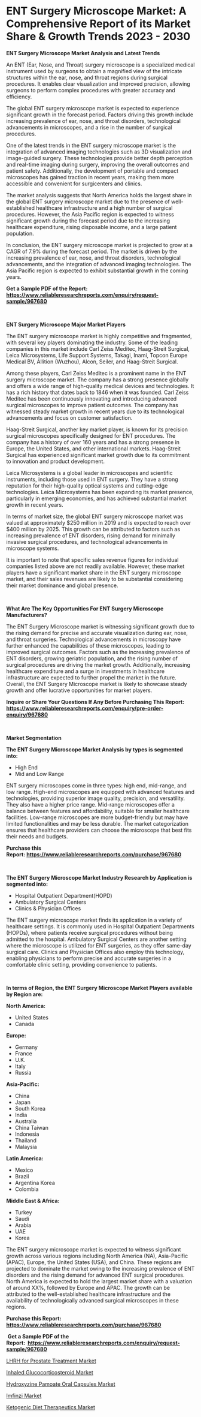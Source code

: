<p><h1>ENT Surgery Microscope Market: A Comprehensive Report of its Market Share & Growth Trends 2023 - 2030</h1></p><p><strong>ENT Surgery Microscope Market Analysis and Latest Trends</strong></p>
<p><p>An ENT (Ear, Nose, and Throat) surgery microscope is a specialized medical instrument used by surgeons to obtain a magnified view of the intricate structures within the ear, nose, and throat regions during surgical procedures. It enables clear visualization and improved precision, allowing surgeons to perform complex procedures with greater accuracy and efficiency.</p><p>The global ENT surgery microscope market is expected to experience significant growth in the forecast period. Factors driving this growth include increasing prevalence of ear, nose, and throat disorders, technological advancements in microscopes, and a rise in the number of surgical procedures.</p><p>One of the latest trends in the ENT surgery microscope market is the integration of advanced imaging technologies such as 3D visualization and image-guided surgery. These technologies provide better depth perception and real-time imaging during surgery, improving the overall outcomes and patient safety. Additionally, the development of portable and compact microscopes has gained traction in recent years, making them more accessible and convenient for surgicenters and clinics.</p><p>The market analysis suggests that North America holds the largest share in the global ENT surgery microscope market due to the presence of well-established healthcare infrastructure and a high number of surgical procedures. However, the Asia Pacific region is expected to witness significant growth during the forecast period due to the increasing healthcare expenditure, rising disposable income, and a large patient population.</p><p>In conclusion, the ENT surgery microscope market is projected to grow at a CAGR of 7.9% during the forecast period. The market is driven by the increasing prevalence of ear, nose, and throat disorders, technological advancements, and the integration of advanced imaging technologies. The Asia Pacific region is expected to exhibit substantial growth in the coming years.</p></p>
<p><strong>Get a Sample PDF of the Report:&nbsp; <a href="https://www.reliableresearchreports.com/enquiry/request-sample/967680">https://www.reliableresearchreports.com/enquiry/request-sample/967680</a></strong></p>
<p>&nbsp;</p>
<p><strong>ENT Surgery Microscope Major Market Players</strong></p>
<p><p>The ENT surgery microscope market is highly competitive and fragmented, with several key players dominating the industry. Some of the leading companies in this market include Carl Zeiss Meditec, Haag-Streit Surgical, Leica Microsystems, Life Support Systems, Takagi, Inami, Topcon Europe Medical BV, Allition (Wuzhou), Alcon, Seiler, and Haag-Streit Surgical.</p><p>Among these players, Carl Zeiss Meditec is a prominent name in the ENT surgery microscope market. The company has a strong presence globally and offers a wide range of high-quality medical devices and technologies. It has a rich history that dates back to 1846 when it was founded. Carl Zeiss Meditec has been continuously innovating and introducing advanced surgical microscopes to improve patient outcomes. The company has witnessed steady market growth in recent years due to its technological advancements and focus on customer satisfaction.</p><p>Haag-Streit Surgical, another key market player, is known for its precision surgical microscopes specifically designed for ENT procedures. The company has a history of over 160 years and has a strong presence in Europe, the United States, and other international markets. Haag-Streit Surgical has experienced significant market growth due to its commitment to innovation and product development.</p><p>Leica Microsystems is a global leader in microscopes and scientific instruments, including those used in ENT surgery. They have a strong reputation for their high-quality optical systems and cutting-edge technologies. Leica Microsystems has been expanding its market presence, particularly in emerging economies, and has achieved substantial market growth in recent years.</p><p>In terms of market size, the global ENT surgery microscope market was valued at approximately $250 million in 2019 and is expected to reach over $400 million by 2025. This growth can be attributed to factors such as increasing prevalence of ENT disorders, rising demand for minimally invasive surgical procedures, and technological advancements in microscope systems.</p><p>It is important to note that specific sales revenue figures for individual companies listed above are not readily available. However, these market players have a significant market share in the ENT surgery microscope market, and their sales revenues are likely to be substantial considering their market dominance and global presence.</p></p>
<p>&nbsp;</p>
<p><strong>What Are The Key Opportunities For ENT Surgery Microscope Manufacturers?</strong></p>
<p><p>The ENT Surgery Microscope market is witnessing significant growth due to the rising demand for precise and accurate visualization during ear, nose, and throat surgeries. Technological advancements in microscopy have further enhanced the capabilities of these microscopes, leading to improved surgical outcomes. Factors such as the increasing prevalence of ENT disorders, growing geriatric population, and the rising number of surgical procedures are driving the market growth. Additionally, increasing healthcare expenditure and a surge in investments in healthcare infrastructure are expected to further propel the market in the future. Overall, the ENT Surgery Microscope market is likely to showcase steady growth and offer lucrative opportunities for market players.</p></p>
<p><strong>Inquire or Share Your Questions If Any Before Purchasing This Report: <a href="https://www.reliableresearchreports.com/enquiry/pre-order-enquiry/967680">https://www.reliableresearchreports.com/enquiry/pre-order-enquiry/967680</a></strong></p>
<p>&nbsp;</p>
<p><strong>Market Segmentation</strong></p>
<p><strong>The ENT Surgery Microscope Market Analysis by types is segmented into:</strong></p>
<p><ul><li>High End</li><li>Mid and Low Range</li></ul></p>
<p><p>ENT surgery microscopes come in three types: high end, mid-range, and low range. High-end microscopes are equipped with advanced features and technologies, providing superior image quality, precision, and versatility. They also have a higher price range. Mid-range microscopes offer a balance between features and affordability, suitable for smaller healthcare facilities. Low-range microscopes are more budget-friendly but may have limited functionalities and may be less durable. The market categorization ensures that healthcare providers can choose the microscope that best fits their needs and budgets.</p></p>
<p><strong>Purchase this Report:&nbsp;<a href="https://www.reliableresearchreports.com/purchase/967680">https://www.reliableresearchreports.com/purchase/967680</a></strong></p>
<p>&nbsp;</p>
<p><strong>The ENT Surgery Microscope Market Industry Research by Application is segmented into:</strong></p>
<p><ul><li>Hospital Outpatient Department(HOPD)</li><li>Ambulatory Surgical Centers</li><li>Clinics & Physician Offices</li></ul></p>
<p><p>The ENT surgery microscope market finds its application in a variety of healthcare settings. It is commonly used in Hospital Outpatient Departments (HOPDs), where patients receive surgical procedures without being admitted to the hospital. Ambulatory Surgical Centers are another setting where the microscope is utilized for ENT surgeries, as they offer same-day surgical care. Clinics and Physician Offices also employ this technology, enabling physicians to perform precise and accurate surgeries in a comfortable clinic setting, providing convenience to patients.</p></p>
<p>&nbsp;</p>
<p><strong>In terms of Region, the ENT Surgery Microscope Market Players available by Region are:</strong></p>
<p>
    <p> <strong> North America: </strong>
        <ul>
            <li>United States</li>
            <li>Canada</li>
        </ul>
        </p> 
    <p> <strong> Europe: </strong>
        <ul>
            <li>Germany</li>
            <li>France</li>
            <li>U.K.</li>
            <li>Italy</li>
            <li>Russia</li>
        </ul>
        </p> 
    <p> <strong> Asia-Pacific: </strong>
        <ul>
            <li>China</li>
            <li>Japan</li>
            <li>South Korea</li>
            <li>India</li>
            <li>Australia</li>
            <li>China Taiwan</li>
            <li>Indonesia</li>
            <li>Thailand</li>
            <li>Malaysia</li>
        </ul>
        </p> 
    <p> <strong> Latin America: </strong>
        <ul>
            <li>Mexico</li>
            <li>Brazil</li>
            <li>Argentina Korea</li>
            <li>Colombia</li>
        </ul>
        </p> 
    <p> <strong> Middle East & Africa: </strong>
        <ul>
            <li>Turkey</li>
            <li>Saudi</li>
            <li>Arabia</li>
            <li>UAE</li>
            <li>Korea</li>
        </ul>
    </p>
    </p>
<p><p>The ENT surgery microscope market is expected to witness significant growth across various regions including North America (NA), Asia-Pacific (APAC), Europe, the United States (USA), and China. These regions are projected to dominate the market owing to the increasing prevalence of ENT disorders and the rising demand for advanced ENT surgical procedures. North America is expected to hold the largest market share with a valuation of around XX%, followed by Europe and APAC. The growth can be attributed to the well-established healthcare infrastructure and the availability of technologically advanced surgical microscopes in these regions.</p></p>
<p><strong>Purchase this Report: <a href="https://www.reliableresearchreports.com/purchase/967680">https://www.reliableresearchreports.com/purchase/967680</a></strong></p>
<p>&nbsp;<strong>Get a Sample PDF of the Report:&nbsp;&nbsp;<a href="https://www.reliableresearchreports.com/enquiry/request-sample/967680">https://www.reliableresearchreports.com/enquiry/request-sample/967680</a></strong></p>
<p><strong></strong></p>
<p><p><a href="https://medium.com/@bulk.cream.roll/lhrh-for-prostate-treatment-market-insights-into-market-cagr-market-trends-and-growth-strategies-84056cd7937b">LHRH for Prostate Treatment Market</a></p><p><a href="https://medium.com/@wound.key.cure/inhaled-glucocorticosteroid-market-report-reveals-the-latest-trends-and-growth-opportunities-of-d7665d3c7d59">Inhaled Glucocorticosteroid Market</a></p><p><a href="https://medium.com/@sake.use.loan/hydroxyzine-pamoate-oral-capsules-market-the-key-to-successful-business-strategy-forecast-till-53d4d0c565fb">Hydroxyzine Pamoate Oral Capsules Market</a></p><p><a href="https://medium.com/@clock.fund.arm/imfinzi-market-the-key-to-successful-business-strategy-forecast-till-2030-e9e855db84f7">Imfinzi Market</a></p><p><a href="https://medium.com/@cite.teach.super/ketogenic-diet-therapeutics-market-report-reveals-the-latest-trends-and-growth-opportunities-of-f403eadba618">Ketogenic Diet Therapeutics Market</a></p></p>